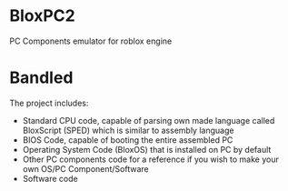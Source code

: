 # BloxPC2
PC Components emulator for roblox engine

# Bandled
The project includes:
* Standard CPU code, capable of parsing own made language called BloxScript (SPED) which is similar to assembly language
* BIOS Code, capable of booting the entire assembled PC
* Operating System Code (BloxOS) that is installed on PC by default
* Other PC components code for a reference if you wish to make your own OS/PC Component/Software
* Software code
